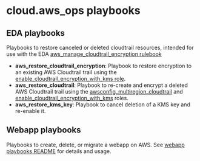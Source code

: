 # cloud.aws_ops playbooks

## EDA playbooks

Playbooks to restore canceled or deleted cloudtrail resources, intended for use with the EDA [aws_manage_cloudtrail_encryption rulebook](https://github.com/ansible-collections/cloud.aws_ops/blob/main/extensions/eda/rulebooks/AWS_MANAGE_CLOUDTRAIL_ENCRYPTION.md)

* **aws_restore_cloudtrail_encryption**: Playbook to restore encryption to an existing AWS Cloudtrail trail using the [enable_cloudtrail_encryption_with_kms role](https://github.com/ansible-collections/cloud.aws_ops/blob/main/roles/enable_cloudtrail_encryption_with_kms/README.md).
* **aws_restore_cloudtrail**: Playbook to re-create and encrypt a deleted AWS Cloudtrail trail using the [awsconfig_multiregion_cloudtrail](https://github.com/ansible-collections/cloud.aws_ops/blob/main/roles/awsconfig_multiregion_cloudtrail/README.md) and [enable_cloudtrail_encryption_with_kms](https://github.com/ansible-collections/cloud.aws_ops/blob/main/roles/enable_cloudtrail_encryption_with_kms/README.md) roles.
* **aws_restore_kms_key**: Playbook to cancel deletion of a KMS key and re-enable it.

## Webapp playbooks

Playbooks to create, delete, or migrate a webapp on AWS. See [webapp playbooks README](https://github.com/ansible-collections/cloud.aws_ops/blob/main/playbooks/webapp/README.md) for details and usage.
